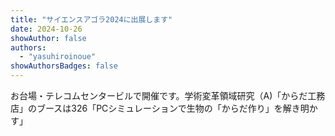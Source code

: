 ```yaml
---
title: "サイエンスアゴラ2024に出展します"
date: 2024-10-26
showAuthor: false
authors:
  - "yasuhiroinoue"
showAuthorsBadges: false
---
```


お台場・テレコムセンタービルで開催です。学術変革領域研究（A)「からだ工務店」のブースは326「PCシミュレーションで生物の「からだ作り」を解き明かす」
